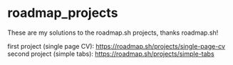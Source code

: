 # roadmap_projects
These are my solutions to the roadmap.sh projects, thanks roadmap.sh!

first project (single page CV): https://roadmap.sh/projects/single-page-cv
<br>
second project (simple tabs): https://roadmap.sh/projects/simple-tabs
